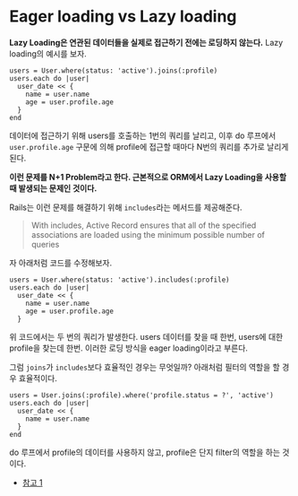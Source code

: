 # Eager loading vs Lazy loading

**Lazy Loading은 연관된 데이터들을 실제로 접근하기 전에는 로딩하지 않는다.** Lazy loading의 예시를 보자.

```text
users = User.where(status: 'active').joins(:profile)
users.each do |user|
  user_date << {
    name = user.name
    age = user.profile.age
  }
end
```

데이터에 접근하기 위해 users를 호출하는 1번의 쿼리를 날리고, 이후 do 루프에서 `user.profile.age` 구문에 의해 profile에 접근할 때마다 N번의 쿼리를 추가로 날리게된다.

**이런 문제를 N+1 Problem라고 한다. 근본적으로 ORM에서 Lazy Loading을 사용할 때 발생되는 문제인 것이다.**

Rails는 이런 문제를 해결하기 위해 `includes`라는 메서드를 제공해준다.

> With includes, Active Record ensures that all of the specified associations are loaded using the minimum possible number of queries

자 아래처럼 코드를 수정해보자.

```text
users = User.where(status: 'active').includes(:profile)
users.each do |user|
  user_date << {
    name = user.name
    age = user.profile.age
  }
```

위 코드에서는 두 번의 쿼리가 발생한다. users 데이터를 찾을 때 한번, users에 대한 profile을 찾는데 한번. 이러한 로딩 방식을 eager loading이라고 부른다.

그럼 `joins`가 `includes`보다 효율적인 경우는 무엇일까? 아래처럼 필터의 역할을 할 경우 효율적이다.

```text
users = User.joins(:profile).where('profile.status = ?', 'active')
users.each do |user|
  user_date << {
    name = user.name
  }
end
```

do 루프에서 profile의 데이터를 사용하지 않고, profile은 단지 filter의 역할을 하는 것이다.

* [참고 1](https://medium.com/sjk5766/laravel-n-1-problem-88e1674e652e)

